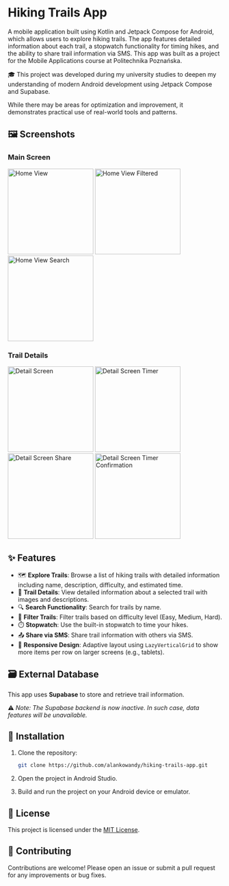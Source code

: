 # Hiking Trails App

A mobile application built using Kotlin and Jetpack Compose for Android, which allows users to explore hiking trails. The app features detailed information about each trail, a stopwatch functionality for timing hikes, and the ability to share trail information via SMS. This app was built as a project for the Mobile Applications course at Politechnika Poznańska.

🎓 This project was developed during my university studies to deepen my understanding of modern Android development using Jetpack Compose and Supabase. 

While there may be areas for optimization and improvement, it demonstrates practical use of real-world tools and patterns.

## 🖼️ Screenshots

### Main Screen

<p>
    <img src="https://github.com/alankowandy/hiking-trails-app/assets/100705149/38960cd6-f545-4a73-b1b0-3d7da774d847" alt="Home View" width="200">
    <img src="https://github.com/alankowandy/hiking-trails-app/assets/100705149/bba7ff59-76d0-4b3a-a2bb-b6607e9b7968" alt="Home View Filtered" width="200">
    <img src="https://github.com/alankowandy/hiking-trails-app/assets/100705149/b659878d-65eb-44a0-93b7-f0ab1f164f86" alt="Home View Search" width="200">
</p>

### Trail Details

<p>
    <img src="https://github.com/alankowandy/hiking-trails-app/assets/100705149/1b45213b-c043-43a9-b81e-e25989c0bdb9" alt="Detail Screen" width="200">
    <img src="https://github.com/alankowandy/hiking-trails-app/assets/100705149/5d141f2e-9ab8-47c9-a74a-6549f905d9a3" alt="Detail Screen Timer" width="200">
    <img src="https://github.com/alankowandy/hiking-trails-app/assets/100705149/1210957c-1674-4a14-b381-0e6d4b5864a8" alt="Detail Screen Share" width="200">
    <img src="https://github.com/alankowandy/hiking-trails-app/assets/100705149/d01c4c41-f163-442b-8425-9373b9a572bc" alt="Detail Screen Timer Confirmation" width="200">
</p>

## ✨ Features

- 🗺️ **Explore Trails**: Browse a list of hiking trails with detailed information including name, description, difficulty, and estimated time.
- 📖 **Trail Details**: View detailed information about a selected trail with images and descriptions.
- 🔍 **Search Functionality**: Search for trails by name.
- 🧭 **Filter Trails**: Filter trails based on difficulty level (Easy, Medium, Hard).
- ⏱️ **Stopwatch**: Use the built-in stopwatch to time your hikes.
- 📤 **Share via SMS**: Share trail information with others via SMS.
- 📱 **Responsive Design**: Adaptive layout using `LazyVerticalGrid` to show more items per row on larger screens (e.g., tablets).

## 🗃️ External Database

This app uses **Supabase** to store and retrieve trail information.

⚠️ *Note: The Supabase backend is now inactive. In such case, data features will be unavailable.*

## 🚀 Installation

1. Clone the repository:

    ```bash
    git clone https://github.com/alankowandy/hiking-trails-app.git
    ```

2. Open the project in Android Studio.

3. Build and run the project on your Android device or emulator.

## 📄 License

This project is licensed under the [MIT License](LICENSE).

## 🤝 Contributing

Contributions are welcome! Please open an issue or submit a pull request for any improvements or bug fixes.
